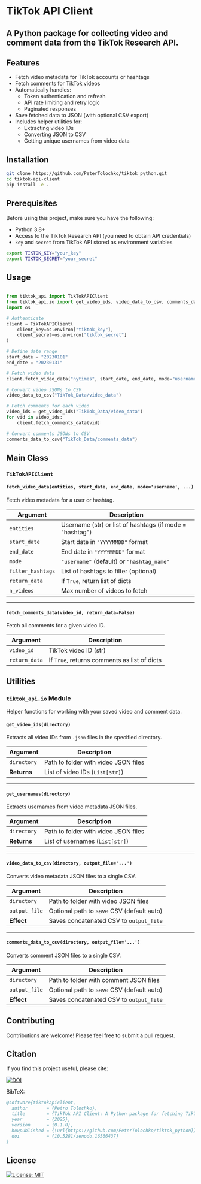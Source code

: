 # TikTok API Client

A Python package for collecting video and comment data from the **TikTok Research API**.  
---

## Features

- Fetch video metadata for TikTok accounts or hashtags
- Fetch comments for TikTok videos
- Automatically handles:
  - Token authentication and refresh
  - API rate limiting and retry logic
  - Paginated responses
- Save fetched data to JSON (with optional CSV export)
- Includes helper utilities for:
  - Extracting video IDs
  - Converting JSON to CSV
  - Getting unique usernames from video data


## Installation

```bash
git clone https://github.com/PeterTolochko/tiktok_python.git
cd tiktok-api-client
pip install -e .
```



## Prerequisites

Before using this project, make sure you have the following:

- Python 3.8+
- Access to the TikTok Research API (you need to obtain API credentials)
- `key` and `secret` from TikTok API stored as environment variables

```bash
export TIKTOK_KEY="your_key"
export TIKTOK_SECRET="your_secret"
```

## Usage


```python

from tiktok_api import TikTokAPIClient
from tiktok_api.io import get_video_ids, video_data_to_csv, comments_data_to_csv
import os

# Authenticate
client = TikTokAPIClient(
    client_key=os.environ["tiktok_key"],
    client_secret=os.environ["tiktok_secret"]
)

# Define date range
start_date = "20230101"
end_date = "20230131"

# Fetch video data
client.fetch_video_data("nytimes", start_date, end_date, mode="username")

# Convert video JSONs to CSV
video_data_to_csv("TikTok_Data/video_data")

# Fetch comments for each video
video_ids = get_video_ids("TikTok_Data/video_data")
for vid in video_ids:
    client.fetch_comments_data(vid)

# Convert comments JSONs to CSV
comments_data_to_csv("TikTok_Data/comments_data")

```



## Main Class

### `TikTokAPIClient`

#### `fetch_video_data(entities, start_date, end_date, mode='username', ...)`

Fetch video metadata for a user or hashtag.

| Argument         | Description                                               |
|------------------|-----------------------------------------------------------|
| `entities`       | Username (str) or list of hashtags (if mode = "hashtag")  |
| `start_date`     | Start date in `"YYYYMMDD"` format                         |
| `end_date`       | End date in `"YYYYMMDD"` format                           |
| `mode`           | `"username"` (default) or `"hashtag_name"`                |
| `filter_hashtags`| List of hashtags to filter (optional)                     |
| `return_data`    | If `True`, return list of dicts                           |
| `n_videos`       | Max number of videos to fetch                             |

---

#### `fetch_comments_data(video_id, return_data=False)`

Fetch all comments for a given video ID.

| Argument       | Description                                  |
|----------------|----------------------------------------------|
| `video_id`     | TikTok video ID (str)                        |
| `return_data`  | If `True`, returns comments as list of dicts |


## Utilities

### `tiktok_api.io` Module

Helper functions for working with your saved video and comment data.

#### `get_video_ids(directory)`

Extracts all video IDs from `.json` files in the specified directory.

| Argument     | Description                                  |
|--------------|----------------------------------------------|
| `directory`  | Path to folder with video JSON files         |
| **Returns**  | List of video IDs (`List[str]`)              |

---

#### `get_usernames(directory)`

Extracts usernames from video metadata JSON files.

| Argument     | Description                                   |
|--------------|-----------------------------------------------|
| `directory`  | Path to folder with video JSON files          |
| **Returns**  | List of usernames (`List[str]`)               |

---

#### `video_data_to_csv(directory, output_file='...')`

Converts video metadata JSON files to a single CSV.

| Argument       | Description                                 |
|----------------|---------------------------------------------|
| `directory`     | Path to folder with video JSON files       |
| `output_file`   | Optional path to save CSV (default auto)   |
| **Effect**      | Saves concatenated CSV to `output_file`    |

---

#### `comments_data_to_csv(directory, output_file='...')`

Converts comment JSON files to a single CSV.

| Argument       | Description                                 |
|----------------|---------------------------------------------|
| `directory`     | Path to folder with comment JSON files     |
| `output_file`   | Optional path to save CSV (default auto)   |
| **Effect**      | Saves concatenated CSV to `output_file`    |




## Contributing

Contributions are welcome! Please feel free to submit a pull request.


## Citation

If you find this project useful, please cite:

[![DOI](https://zenodo.org/badge/778851757.svg)](https://doi.org/10.5281/zenodo.16566436)


BibTeX:
```bibtex
@software{tiktokapiclient,
  author       = {Petro Tolochko},
  title        = {TikTok API Client: A Python package for fetching TikTok video and comment metadata},
  year         = {2025},
  version      = {0.1.0},
  howpublished = {\url{https://github.com/PeterTolochko/tiktok_python}},
  doi          = {10.5281/zenodo.16566437}
}
```


## License

[![License: MIT](https://img.shields.io/badge/License-MIT-yellow.svg)](LICENSE)
